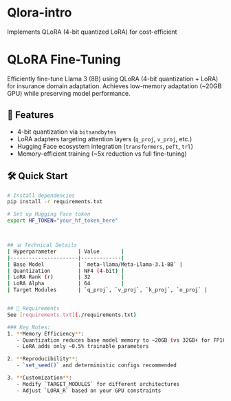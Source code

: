 # Qlora-intro
 Implements QLoRA (4-bit quantized LoRA) for cost-efficient



#  QLoRA Fine-Tuning 

Efficiently fine-tune Llama 3 (8B) using QLoRA (4-bit quantization + LoRA) for insurance domain adaptation. Achieves low-memory adaptation (~20GB GPU) while preserving model performance.

## 🔧 Features
- 4-bit quantization via `bitsandbytes`
- LoRA adapters targeting attention layers (`q_proj`, `v_proj`, etc.)
- Hugging Face ecosystem integration (`transformers`, `peft`, `trl`)
- Memory-efficient training (~5x reduction vs full fine-tuning)

## 🛠️ Quick Start
```bash
# Install dependencies
pip install -r requirements.txt

# Set up Hugging Face token
export HF_TOKEN="your_hf_token_here"



## 📊 Technical Details
| Hyperparameter       | Value       |
|----------------------|-------------|
| Base Model           | `meta-llama/Meta-Llama-3.1-8B` |
| Quantization         | NF4 (4-bit) |
| LoRA Rank (r)        | 32          |
| LoRA Alpha           | 64          |
| Target Modules       | `q_proj`, `v_proj`, `k_proj`, `o_proj` |


## 📜 Requirements
See [requirements.txt](./requirements.txt)

### Key Notes:
1. **Memory Efficiency**:  
   - Quantization reduces base model memory to ~20GB (vs 32GB+ for FP16)
   - LoRA adds only ~0.5% trainable parameters

2. **Reproducibility**:  
   - `set_seed()` and deterministic configs recommended

3. **Customization**:  
   - Modify `TARGET_MODULES` for different architectures
   - Adjust `LORA_R` based on your GPU constraints

